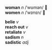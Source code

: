__woman__ _n_ /ˈwʊmən/ :mega:  
__women__ _n_ /ˈwɪmɪn/ :mega:  

__belie__ _v_  
__reach out__ _v_  
__retaliate__ _v_  
__sadism__ _n_  
__sadistic__ _adj_  
